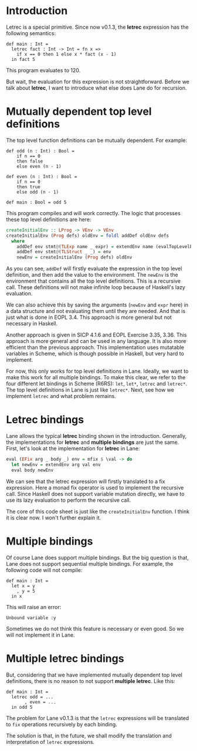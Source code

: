 # Introduction

Letrec is a special primitive. Since now v0.1.3, the **letrec** expression has the following semantics:

```
def main : Int = 
  letrec fact : Int -> Int = fn x => 
    if x == 0 then 1 else x * fact (x - 1)
  in fact 5
```

This program evaluates to 120. 

But wait, the evaluation for this expression is not straightforward. Before we talk about **letrec**, I want to introduce what else does Lane do for recursion.

# Mutually dependent top level definitions

The top level function definitions can be mutually dependent. For example:

```
def odd (n : Int) : Bool =
    if n == 0 
    then false 
    else even (n - 1)
    
def even (n : Int) : Bool =
    if n == 0 
    then true 
    else odd (n - 1)
    
def main : Bool = odd 5
```

This program compiles and will work correctly. The logic that processes these top level definitions are here:

```haskell
createInitialEnv :: LProg -> VEnv -> VEnv
createInitialEnv (Prog defs) oldEnv = foldl addDef oldEnv defs
  where
    addDef env stmt@(TLExp name _ expr) = extendEnv name (evalTopLevelExpr newEnv expr) env
    addDef env stmt@(TLStruct _ _) = env 
    newEnv = createInitialEnv (Prog defs) oldEnv
```

As you can see, `addDef` will firstly evaluate the expression in the top level definition, and then add the value to the environment. The `newEnv` is the environment that contains all the top level definitions. This is a recursive call. These definitions will not make infinite loop because of Haskell's lazy evaluation. 

We can also achieve this by saving the arguments (`newEnv` and `expr` here) in a data structure and not evaluating them until they are needed. And that is just what is done in EOPL 3.4. This approach is more general but not necessary in Haskell. 

Another approach is given in SICP 4.1.6 and EOPL Exercise 3.35, 3.36. This approach is more general and can be used in any language. It is also more efficient than the previous approach. This implementation uses mutatable variables in Scheme, which is though possible in Haskell, but very hard to implement. 

For now, this only works for top level definitions in Lane. Ideally, we want to make this work for all multiple bindings. To make this clear, we refer to the four different let bindings in Scheme (R6RS): `let`, `let*`, `letrec` and `letrec*`. The top level definitions in Lane is just like `letrec*`. Next, see how we implement `letrec` and what problem remains.

# Letrec bindings

Lane allows the typical **letrec** binding shown in the introduction. Generally, the implementations for **letrec** and **multiple bindings** are just the same. First, let's look at the implementation for **letrec** in Lane:

```haskell
eval (EFix arg _ body _) env = mfix $ \val -> do
  let newEnv = extendEnv arg val env
  eval body newEnv
```

We can see that the letrec expression will firstly translated to a fix expression. Here a monad fix operator is used to implement the recursive call. Since Haskell does not support variable mutation directly, we have to use its lazy evaluation to perform the recursive call. 

The core of this code sheet is just like the `createInitialEnv` function. I think it is clear now. I won't further explain it. 

# Multiple bindings

Of course Lane does support multiple bindings. But the big question is that, Lane does not support sequential multiple bindings. For example, the following code will not compile:

```
def main : Int = 
  let x = y
    , y = 5
  in x
```

This will raise an error: 

```
Unbound variable :y
```

Sometimes we do not think this feature is necessary or even good. So we will not implement it in Lane.

# Multiple letrec bindings

But, considering that we have implemented mutually dependent top level definitions, there is no reason to not support **multiple letrec**. Like this:

```
def main : Int = 
  letrec odd = ...
       , even = ... 
  in odd 5
```

The problem for Lane v0.1.3 is that the `letrec` expressions will be translated to `fix` operations recursively by each binding.

The solution is that, in the future, we shall modify the translation and interpretation of `letrec` expressions. 